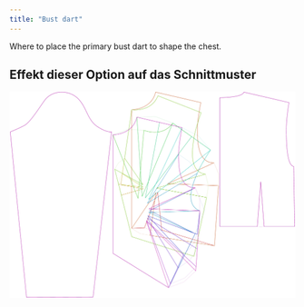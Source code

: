 ```yaml
---
title: "Bust dart"
---
```


Where to place the primary bust dart to shape the chest.

## Effekt dieser Option auf das Schnittmuster

![This image shows the effect of this option by superimposing several variants that have a different value for this option](breanna_primarybustdart_sample.svg "Effect of this option on the pattern")
